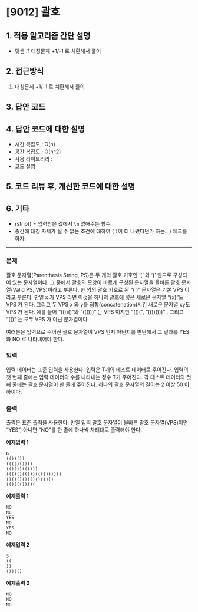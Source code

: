 # [9012] 괄호

## 1. 적용 알고리즘 간단 설명
- 덧셈..? 대칭문제 +1/-1 로 치환해서 풀이

## 2. 접근방식
1. 대칭문제 +1/-1 로 치환해서 풀이

## 3. 답안 코드

## 4. 답안 코드에 대한 설명
- 시간 복잡도 : O(n)
- 공간 복잡도 : O(n^2)
- 사용 라이브러리 : 
- 코드 설명 

## 5. 코드 리뷰 후, 개선한 코드에 대한 설명


## 6. 기타
- rstrip() = 입력받은 값에서 `\n` 없애주는 함수
- 중간에 대칭 자체가 될 수 없는 조건에 대하여 ( `)`이 더 나왔다던가 하는..  ) 체크를 하자.

---


### 문제
괄호 문자열(Parenthesis String, PS)은 두 개의 괄호 기호인 ‘(’ 와 ‘)’ 만으로 구성되어 있는 문자열이다. 그 중에서 괄호의 모양이 바르게 구성된 문자열을 올바른 괄호 문자열(Valid PS, VPS)이라고 부른다. 한 쌍의 괄호 기호로 된 “( )” 문자열은 기본 VPS 이라고 부른다. 만일 x 가 VPS 라면 이것을 하나의 괄호에 넣은 새로운 문자열 “(x)”도 VPS 가 된다. 그리고 두 VPS x 와 y를 접합(concatenation)시킨 새로운 문자열 xy도 VPS 가 된다. 예를 들어 “(())()”와 “((()))” 는 VPS 이지만 “(()(”, “(())()))” , 그리고 “(()” 는 모두 VPS 가 아닌 문자열이다.

여러분은 입력으로 주어진 괄호 문자열이 VPS 인지 아닌지를 판단해서 그 결과를 YES 와 NO 로 나타내어야 한다.

### 입력
입력 데이터는 표준 입력을 사용한다. 입력은 T개의 테스트 데이터로 주어진다. 입력의 첫 번째 줄에는 입력 데이터의 수를 나타내는 정수 T가 주어진다. 각 테스트 데이터의 첫째 줄에는 괄호 문자열이 한 줄에 주어진다. 하나의 괄호 문자열의 길이는 2 이상 50 이하이다.

### 출력
출력은 표준 출력을 사용한다. 만일 입력 괄호 문자열이 올바른 괄호 문자열(VPS)이면 “YES”, 아니면 “NO”를 한 줄에 하나씩 차례대로 출력해야 한다. 

**예제입력 1**
```
6
(())())
(((()())()
(()())((()))
((()()(()))(((())))()
()()()()(()()())()
(()((())()(
```

**예제출력 1**
```
NO
NO
YES
NO
YES
NO
```

**예제입력 2**
```
3
((
))
())(()
```

**예제출력 2**
```
NO
NO
NO
```
